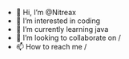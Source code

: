 - 👋 Hi, I’m @Nitreax
- 👀 I’m interested in coding
- 🌱 I’m currently learning java
- 💞️ I’m looking to collaborate on /
- 📫 How to reach me /
